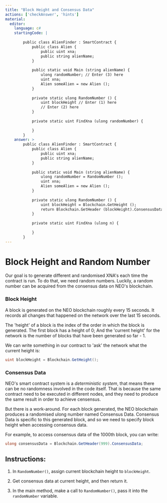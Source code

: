 ```yaml
---
title: "Block Height and Consensus Data"
actions: ['checkAnswer', 'hints']
material: 
  editor:
    language: c#
    startingCode: |
    
        public class AlienFinder : SmartContract {
            public class Alien {
                public uint xna;
                public string alienName;
            }
            
            public static void Main (string alienName) {
                ulong randomNumber; // Enter (3) here
                uint xna; 
                Alien someAlien = new Alien (); 
            }
            
            private static ulong RandomNumber () {
                uint blockHeight // Enter (1) here
                // Enter (2) here
            }
            
            private static uint FindXna (ulong randomNumber) {
            
            }
        }
    answer: > 
        public class AlienFinder : SmartContract {
            public class Alien {
                public uint xna;
                public string alienName;
            }
                        
            public static void Main (string alienName) {
                ulong randomNumber = RandomNumber (); 
                uint xna; 
                Alien someAlien = new Alien (); 
            }
            
            private static ulong RandomNumber () {
                uint blockHeight = Blockchain.GetHeight ();
                return Blockchain.GetHeader (blockHeight).ConsensusData; 
            }
            
            private static uint FindXna (ulong n) {
            
            }
        }
---
```


# Block Height and Random Number

Our goal is to generate different and randomised XNA's each time the contract is run. To do that, we need random numbers. Luckily, a random number can be acquired from the consensus data on NEO's blockchain. 

### Block Height

A block is generated on the NEO blockchain roughly every 15 seconds. It records all changes that happened on the network over the last 15 seconds. 

The 'height' of a block is the index of the order in which the block is generated. The first block has a height of 0; And the 'current height' for the network is the number of blocks that have been generated so far - 1. 

We can write something in our contract to 'ask' the network what the current height is: 

```c#
uint blockHeight = Blockchain.GetHeight();
```

### Consensus Data

NEO's smart contract system is a *deterministic system*, that means there can be no randomness involved in the code itself. That is because the same contract need to be executed in different nodes, and they need to produce the same result in order to achieve censensus. 

But there is a work-around. For each block generated, the NEO blockchain produces a randomised ulong number named Consensus Data. Consensus Data is specific to this generated block, and so we need to specify block height when accessing consensus data. 

For example, to access consensus data of the 1000th block, you can write: 
```c#
ulong consensusData = Blockchain.GetHeader(999).ConsensusData; 
```


## Instructions: 

1. In `RandomNumber()`, assign current blockchain height to `blockHeight`. 

2. Get consensus data at current height, and then return it. 

3. In the main method, make a call to `RandomNumber()`, pass it into the `randomNumber` variable. 
